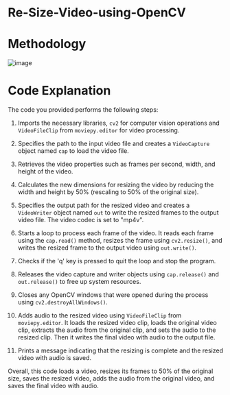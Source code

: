 # Re-Size-Video-using-OpenCV
# Methodology
![image](https://github.com/vinayparjapati5/Re-Size-Video-using-OpenCV/assets/114856104/d596f581-8a93-4995-af18-db905fd1db27)
# Code Explanation
The code you provided performs the following steps:

1. Imports the necessary libraries, `cv2` for computer vision operations and `VideoFileClip` from `moviepy.editor` for video processing.

2. Specifies the path to the input video file and creates a `VideoCapture` object named `cap` to load the video file.

3. Retrieves the video properties such as frames per second, width, and height of the video.

4. Calculates the new dimensions for resizing the video by reducing the width and height by 50% (rescaling to 50% of the original size).

5. Specifies the output path for the resized video and creates a `VideoWriter` object named `out` to write the resized frames to the output video file. The video codec is set to "mp4v".

6. Starts a loop to process each frame of the video. It reads each frame using the `cap.read()` method, resizes the frame using `cv2.resize()`, and writes the resized frame to the output video using `out.write()`.

7. Checks if the 'q' key is pressed to quit the loop and stop the program.

8. Releases the video capture and writer objects using `cap.release()` and `out.release()` to free up system resources.

9. Closes any OpenCV windows that were opened during the process using `cv2.destroyAllWindows()`.

10. Adds audio to the resized video using `VideoFileClip` from `moviepy.editor`. It loads the resized video clip, loads the original video clip, extracts the audio from the original clip, and sets the audio to the resized clip. Then it writes the final video with audio to the output file.

11. Prints a message indicating that the resizing is complete and the resized video with audio is saved.

Overall, this code loads a video, resizes its frames to 50% of the original size, saves the resized video, adds the audio from the original video, and saves the final video with audio.

